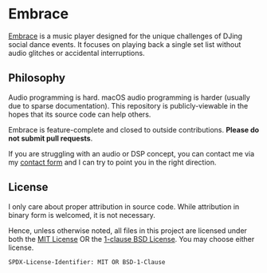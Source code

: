 # Embrace

[Embrace](https://www.ricciadams.com/projects/embrace) is a music player designed for the unique
challenges of DJing social dance events. It focuses on playing back a single set list without
audio glitches or accidental interruptions.

## Philosophy

Audio programming is hard. macOS audio programming is harder
(usually due to sparse documentation). This repository is publicly-viewable
in the hopes that its source code can help others.

Embrace is feature-complete and closed to outside contributions.
**Please do not submit pull requests**.

If you are struggling with an audio or DSP concept, you can
contact me via my [contact form](https://www.ricciadams.com) and
I can try to point you in the right direction.

## License

I only care about proper attribution in source code. While
attribution in binary form is welcomed, it is not necessary.

Hence, unless otherwise noted, all files in this project are licensed under
both the [MIT License](https://github.com/iccir/Embrace/blob/main/LICENSE)
OR the [1-clause BSD License](https://opensource.org/license/bsd-1-clause).
You may choose either license.

`SPDX-License-Identifier: MIT OR BSD-1-Clause`
